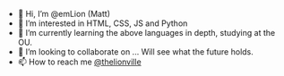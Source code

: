 - 👋 Hi, I’m @emLion (Matt)
- 👀 I’m interested in HTML, CSS, JS and Python
- 🌱 I’m currently learning the above languages in depth, studying at the OU.
- 💞️ I’m looking to collaborate on ... Will see what the future holds.
- 📫 How to reach me <a href="https://twitter.com/thelionville">@thelionville</a>

<!---
emLion/emLion is a ✨ special ✨ repository because its `README.md` (this file) appears on your GitHub profile.
You can click the Preview link to take a look at your changes.
--->
